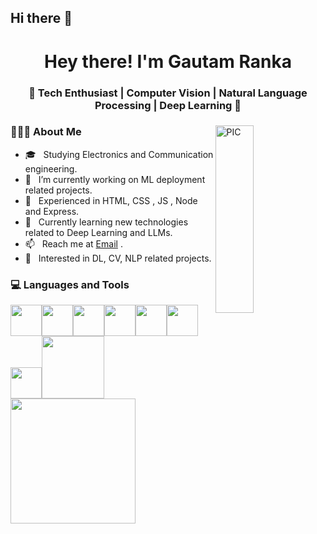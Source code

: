 ## Hi there 👋

<!--
**Ashu-00/Ashu-00** is a ✨ _special_ ✨ repository because its `README.md` (this file) appears on your GitHub profile.

Here are some ideas to get you started:

- 🔭 I’m currently working on ...
- 🌱 I’m currently learning ...
- 👯 I’m looking to collaborate on ...
- 🤔 I’m looking for help with ...
- 💬 Ask me about ...
- 📫 How to reach me: ...
- 😄 Pronouns: ...
- ⚡ Fun fact: ...
-->
<h1 align="center">Hey there! I'm Gautam Ranka </h1>
<h3 align="center">🚀 Tech Enthusiast | Computer Vision | Natural Language Processing | Deep Learning  🚀</h3>
<div>
<img width = "35%" align="right" alt="PIC" height="300px" src="https://www.pngitem.com/pimgs/m/4-42822_apple-tv-copy-developer-illustration-png-transparent-png.png" />
<div align="left"> 
  <h3> 👨🏻‍💻 About Me </h3>

  - 🎓 &nbsp; Studying Electronics and Communication engineering.
  - 💼 &nbsp; I’m currently working on ML deployment related projects.
  - 🔭 &nbsp; Experienced in HTML, CSS , JS , Node and Express.
  - 🌱 &nbsp; Currently learning new technologies related to Deep Learning and LLMs.
  - 📫 &nbsp; Reach me at [Email](mailto:gautamranka777@gmail.com)  .
  - 🤔 &nbsp; Interested in DL, CV, NLP related projects.
</div> 
</div>

<div>
  <h3> 💻 Languages and Tools </h3>
  <p>
   <img src="https://media.giphy.com/media/3rCcV6sC1o2GY/giphy.gif" width="50"><img src="https://media3.giphy.com/media/ln7z2eWriiQAllfVcn/200w.webp" width="50"><img src="https://i.giphy.com/media/LMt9638dO8dftAjtco/200.webp"   width="50"><img src="https://upload.wikimedia.org/wikipedia/commons/1/10/PyTorch_logo_icon.svg" width="50"><img src="https://i.giphy.com/media/IdyAQJVN2kVPNUrojM/200.webp" width="50"><img src="https://media3.giphy.com/media/kdFc8fubgS31b8DsVu/giphy.webp" width="50"><img src="https://media.giphy.com/media/SU2ic3wTfuC6JhD1lA/giphy.gif" width="50"><img src="https://media.giphy.com/media/kH1DBkPNyZPOk0BxrM/giphy.gif" width="100"><br>
    <img src="https://upload.wikimedia.org/wikipedia/en/thumb/4/45/Hugging_Face_logo.svg/330px-Hugging_Face_logo.svg.png" width="200">
  <p>
</div> 
